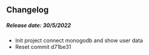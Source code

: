 ## Changelog

##### Release date: 30/5/2022
- Init project connect monogodb and show user data
- Reset commit d71be31